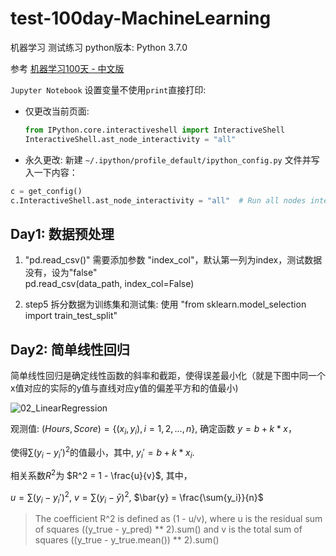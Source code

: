 # test-100day-MachineLearning

机器学习 测试练习 
python版本: Python 3.7.0

参考 [机器学习100天 - 中文版](https://github.com/MLEveryday/100-Days-Of-ML-Code)

`Jupyter Notebook` 设置变量不使用`print`直接打印:

 - 仅更改当前页面: 

   ```python
   from IPython.core.interactiveshell import InteractiveShell
   InteractiveShell.ast_node_interactivity = "all"
   ```

 - 永久更改: 
    新建 `~/.ipython/profile_default/ipython_config.py` 文件并写入一下内容：

  ```python
  c = get_config()
  c.InteractiveShell.ast_node_interactivity = "all"  # Run all nodes interactively
  ```

  

Day1: 数据预处理
---------------------
1) "pd.read_csv()"  需要添加参数 "index_col"，默认第一列为index，测试数据没有，设为"false" \
   pd.read_csv(data_path, index_col=False)

2) step5 拆分数据为训练集和测试集: 使用 "from sklearn.model_selection import train_test_split" 



## Day2: 简单线性回归

简单线性回归是确定线性函数的斜率和截距，使得误差最小化（就是下图中同一个x值对应的实际的y值与直线对应y值的偏差平方和的值最小)

![02_LinearRegression](E:\code\jupyter\test-100day-MachineLearning\picture\02_LinearRegression.png)

观测值: $(Hours,Score) = \{(x_i, y_i), i=1,2,...,n\}$, 确定函数 $y=b + k * x$， 

使得$\sum{(y_i-y_i')^2}$的值最小，其中, $y_i'=b + k * x_i$.

相关系数$R^2$为 $R^2 = 1 - \frac{u}{v}$, 其中，

$u = \sum(y_i - y_i')^2$, $v = \sum(y_i - \bar{y})^2$, $\bar{y} = \frac{\sum{y_i}}{n}$

> The coefficient R^2 is defined as (1 - u/v), where u is the residual sum of squares ((y_true - y_pred) ** 2).sum() 
> and v is the total sum of squares ((y_true - y_true.mean()) ** 2).sum()

